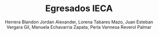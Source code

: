 ---
title: Egresados IECA
author: Herrera Blandon Jordan Alexander, Lorena Tabares Mazo, Juan Esteban Vergara Gil, Manuela Echavarria Zapata, Perla Vannesa Reverol Palmar
img: /projects/loxi-2025.png
developedyear: 2024
description: Proyecto que buscaba solucionar la falta de pensamiento lógico para resolver problemas dentro de la Media Técnica
get:
   site: https://drive.google.com/drive/folders/1G5fSDknr6OuQVWMi2g8OJi6WNJ9xp9Js
---